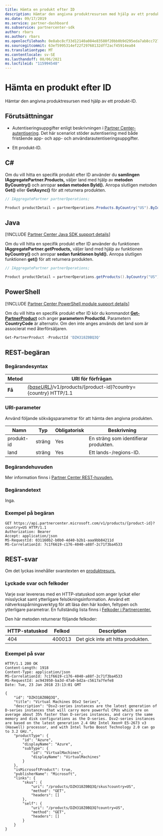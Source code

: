 ```yaml
---
title: Hämta en produkt efter ID
description: Hämtar den angivna produktresursen med hjälp av ett produkt-ID.
ms.date: 09/17/2019
ms.service: partner-dashboard
ms.subservice: partnercenter-sdk
author: rbars
ms.author: rbars
ms.openlocfilehash: 0e8abc8cf33d12140a084e83580f20bb0b9d295eda7ab8cc7279c89043c81992
ms.sourcegitcommit: 63ef5995314ef22f29768132dff2acf45914ea84
ms.translationtype: MT
ms.contentlocale: sv-SE
ms.lasthandoff: 08/06/2021
ms.locfileid: "115994548"
---
```

# <a name="get-a-product-by-id"></a>Hämta en produkt efter ID

Hämtar den angivna produktresursen med hjälp av ett produkt-ID.

## <a name="prerequisites"></a>Förutsättningar

- Autentiseringsuppgifter enligt beskrivningen i [Partner Center-autentisering](partner-center-authentication.md). Det här scenariot stöder autentisering med både fristående app- och app- och användarautentiseringsuppgifter.

- Ett produkt-ID.

## <a name="c"></a>C\#

Om du vill hitta en specifik produkt efter ID använder du **samlingen IAggregatePartner.Products,** väljer land med hjälp av **metoden ByCountry()** och anropar **sedan metoden ById().** Anropa slutligen metoden **Get()** eller **GetAsync()** för att returnera produkten.

```csharp
// IAggregatePartner partnerOperations;

Product productDetail = partnerOperations.Products.ByCountry("US").ById("DZH318Z0BQ3Q").Get();
```

## <a name="java"></a>Java

[!INCLUDE [Partner Center Java SDK support details](<../includes/java-sdk-support.md>)]

Om du vill hitta en specifik produkt efter ID använder du funktionen **IAggregatePartner.getProducts,** väljer land med hjälp av funktionen **byCountry()** och anropar **sedan funktionen byId().** Anropa slutligen funktionen **get()** för att returnera produkten.

```java
// IAggregatePartner partnerOperations;

Product productDetail = partnerOperations.getProducts().byCountry("US").byId("DZH318Z0BQ3Q").get();
```

## <a name="powershell"></a>PowerShell

[!INCLUDE [Partner Center PowerShell module support details](<../includes/powershell-module-support.md>)]

Om du vill hitta en specifik produkt efter ID kör du kommandot [**Get-PartnerProduct**](https://github.com/Microsoft/Partner-Center-PowerShell/blob/master/docs/help/Get-PartnerProduct.md) och anger **parametern ProductId.** Parametern **CountryCode** är alternativ. Om den inte anges används det land som är associerat med återförsäljaren.

```powershell
Get-PartnerProduct -ProductId 'DZH318Z0BQ3Q'
```

## <a name="rest-request"></a>REST-begäran

### <a name="request-syntax"></a>Begärandesyntax

| Metod  | URI för förfrågan                                                                                   |
|---------|-----------------------------------------------------------------------------------------------|
| **Få** | [*{baseURL}*](partner-center-rest-urls.md)/v1/products/{product-id}?country={country} HTTP/1.1  |

### <a name="uri-parameter"></a>URI-parameter

Använd följande sökvägsparametrar för att hämta den angivna produkten.

| Namn                   | Typ     | Obligatorisk | Beskrivning                                                     |
|------------------------|----------|----------|-----------------------------------------------------------------|
| produkt-id             | sträng   | Yes      | En sträng som identifierar produkten.                           |
| land                | sträng   | Yes      | Ett lands-/regions-ID.                                            |

### <a name="request-headers"></a>Begärandehuvuden

Mer information finns i [Partner Center REST-huvuden.](headers.md)

### <a name="request-body"></a>Begärandetext

Inga.

### <a name="request-example"></a>Exempel på begäran

```http
GET https://api.partnercenter.microsoft.com/v1/products/{product-id}?country=US HTTP/1.1
Authorization: Bearer
Accept: application/json
MS-RequestId: 031160b2-b0b0-4d40-b2b1-aaa9bb84211d
MS-CorrelationId: 7c1f6619-c176-4040-a88f-2c71f3ba4533
```

## <a name="rest-response"></a>REST-svar

Om det lyckas innehåller svarstexten en [produktresurs.](product-resources.md#product)

### <a name="response-success-and-error-codes"></a>Lyckade svar och felkoder

Varje svar levereras med en HTTP-statuskod som anger lyckat eller misslyckat samt ytterligare felsökningsinformation. Använd ett nätverksspårningsverktyg för att läsa den här koden, feltypen och ytterligare parametrar. En fullständig lista finns i [Felkoder i Partnercenter.](error-codes.md)

Den här metoden returnerar följande felkoder:

| HTTP-statuskod     | Felkod   | Description                                                                |
|----------------------|--------------|----------------------------------------------------------------------------|
| 404                  | 400013       | Det gick inte att hitta produkten.                                                     |

### <a name="response-example"></a>Exempel på svar

```http
HTTP/1.1 200 OK
Content-Length: 1918
Content-Type: application/json
MS-CorrelationId: 7c1f6619-c176-4040-a88f-2c71f3ba4533
MS-RequestId: ac943950-ba3d-47a0-bd2a-c5617a7fefe8
Date: Tue, 23 Jan 2018 23:13:01 GMT

{
    "id": "DZH318Z0BQ3Q",
    "title": "Virtual Machines DSv2 Series",
    "description": "Dsv2-series instances are the latest generation of D-series instances that will carry more powerful CPUs which are on average about 35% faster than D-series instances, and carry the same memory and disk configurations as the D-series. Dsv2-series instances are based on the latest generation 2.4 GHz Intel Xeon® E5-2673 v3 (Haswell) processor, and with Intel Turbo Boost Technology 2.0 can go to 3.2 GHz.",
    "productType": {
        "id": "Azure",
        "displayName": "Azure",
        "subType": {
            "id": "VirtualMachines",
            "displayName": "VirtualMachines"
        }
    },
    "isMicrosoftProduct": true,
    "publisherName": "Microsoft",
    "links": {
        "skus": {
            "uri": "/products/DZH318Z0BQ3Q/skus?country=US",
            "method": "GET",
            "headers": []
        },
        "self": {
            "uri": "/products/DZH318Z0BQ3Q?country=US",
            "method": "GET",
            "headers": []
        }
    }
}
```
